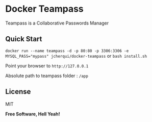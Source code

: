 Docker Teampass
===============

Teampass is a Collaborative Passwords Manager

Quick Start
-----------

`docker run --name teampass -d -p 80:80 -p 3306:3306 -e MYSQL_PASS="mypass" jcherqui/docker-teampass`
or
`bash install.sh`

Point your browser to `http://127.0.0.1`

Absolute path to teampass folder : `/app`

License
----

MIT


**Free Software, Hell Yeah!**